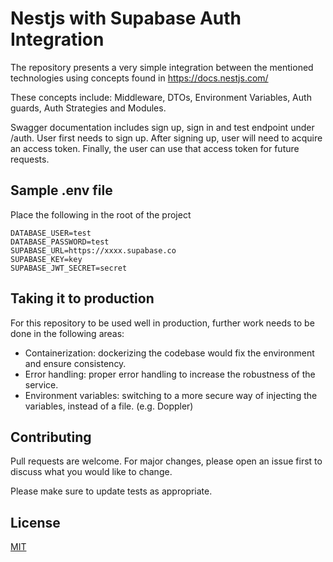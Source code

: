 # Nestjs with Supabase Auth Integration

The repository presents a very simple integration between the mentioned technologies using concepts found in https://docs.nestjs.com/ 

These concepts include: Middleware, DTOs, Environment Variables, Auth guards, Auth Strategies and Modules.

Swagger documentation includes sign up, sign in and test endpoint under /auth. User first needs to sign up. After signing up, user will need to acquire an access token. Finally, the user can use that access token for future requests.


## Sample .env file
Place the following in the root of the project
```
DATABASE_USER=test
DATABASE_PASSWORD=test
SUPABASE_URL=https://xxxx.supabase.co
SUPABASE_KEY=key
SUPABASE_JWT_SECRET=secret
```
## Taking it to production
For this repository to be used well in production, further work needs to be done in the following areas:
- Containerization: dockerizing the codebase would fix the environment and ensure consistency. 
- Error handling: proper error handling to increase the robustness of the service.
- Environment variables: switching to a more secure way of injecting the variables, instead of a file. (e.g. Doppler)

## Contributing
Pull requests are welcome. For major changes, please open an issue first to discuss what you would like to change.

Please make sure to update tests as appropriate.

## License
[MIT](https://choosealicense.com/licenses/mit/)
